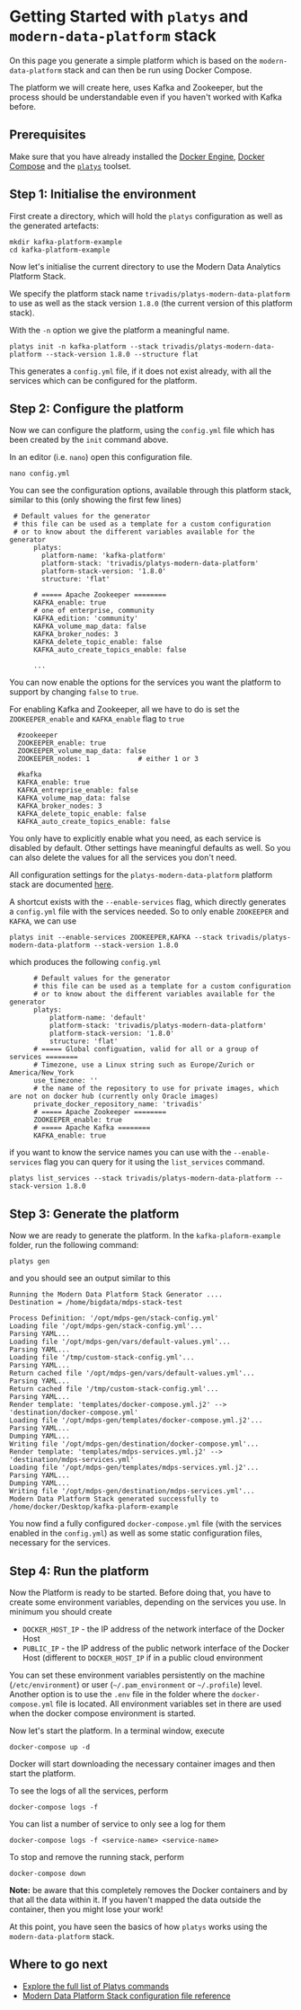 
# Getting Started with `platys` and `modern-data-platform` stack

On this page you generate a simple platform which is based on the `modern-data-platform` stack and can then be run using Docker Compose. 

The platform we will create here, uses Kafka and Zookeeper, but the process should be understandable even if you haven't worked with Kafka before. 

## Prerequisites

Make sure that you have already installed the [Docker Engine](https://docs.docker.com/install/), [Docker Compose](https://docs.docker.com/compose/install/) and the [`platys`](../../../documentation/install.md) toolset. 

## Step 1: Initialise the environment

First create a directory, which will hold the `platys` configuration as well as the generated artefacts:

```
mkdir kafka-platform-example
cd kafka-platform-example
```

Now let's initialise the current directory to use the Modern Data Analytics Platform Stack. 

We specify the platform stack name `trivadis/platys-modern-data-platform` to use as well as the stack version `1.8.0` (the current version of this platform stack). 

With the `-n` option we give the platform a meaningful name. 

```
platys init -n kafka-platform --stack trivadis/platys-modern-data-platform --stack-version 1.8.0 --structure flat
```

This generates a `config.yml` file, if it does not exist already, with all the services which can be configured for the platform.

## Step 2: Configure the platform

Now we can configure the platform, using the `config.yml` file which has been created by the `init` command above.

In an editor (i.e. `nano`) open this configuration file. 

```
nano config.yml
```

You can see the configuration options, available through this platform stack, similar to this (only showing the first few lines)

```
 # Default values for the generator
 # this file can be used as a template for a custom configuration
 # or to know about the different variables available for the generator
      platys:
        platform-name: 'kafka-platform'
        platform-stack: 'trivadis/platys-modern-data-platform'
        platform-stack-version: '1.8.0'
        structure: 'flat'

      # ===== Apache Zookeeper ========
      KAFKA_enable: true
      # one of enterprise, community
      KAFKA_edition: 'community'
      KAFKA_volume_map_data: false
      KAFKA_broker_nodes: 3
      KAFKA_delete_topic_enable: false
      KAFKA_auto_create_topics_enable: false

      ...
```

You can now enable the options for the services you want the platform to support by changing `false` to `true`.

For enabling Kafka and Zookeeper, all we have to do is set the `ZOOKEEPER_enable` and `KAFKA_enable` flag to `true`

      #zookeeper
      ZOOKEEPER_enable: true
      ZOOKEEPER_volume_map_data: false
      ZOOKEEPER_nodes: 1            # either 1 or 3

      #kafka
      KAFKA_enable: true
      KAFKA_entreprise_enable: false
      KAFKA_volume_map_data: false
      KAFKA_broker_nodes: 3
      KAFKA_delete_topic_enable: false
      KAFKA_auto_create_topics_enable: false

You only have to explicitly enable what you need, as each service is disabled by default. Other settings have meaningful defaults as well. So you can also delete the values for all the services you don't need. 

All configuration settings for the `platys-modern-data-platform` platform stack are documented [here](Configuration.md).


A shortcut exists with the `--enable-services` flag, which directly generates a `config.yml` file with the services needed. So to only enable `ZOOKEEPER` and `KAFKA`, we can use

```
platys init --enable-services ZOOKEEPER,KAFKA --stack trivadis/platys-modern-data-platform --stack-version 1.8.0  
```

which produces the following `config.yml`

```
      # Default values for the generator
      # this file can be used as a template for a custom configuration
      # or to know about the different variables available for the generator
      platys:
          platform-name: 'default'
          platform-stack: 'trivadis/platys-modern-data-platform'
          platform-stack-version: '1.8.0'
          structure: 'flat'
      # ===== Global configuation, valid for all or a group of services ========
      # Timezone, use a Linux string such as Europe/Zurich or America/New_York
      use_timezone: ''
      # the name of the repository to use for private images, which are not on docker hub (currently only Oracle images)
      private_docker_repository_name: 'trivadis'
      # ===== Apache Zookeeper ========
      ZOOKEEPER_enable: true
      # ===== Apache Kafka ========
      KAFKA_enable: true
```

if you want to know the service names you can use with the `--enable-services` flag you can query for it using the `list_services` command.

```
platys list_services --stack trivadis/platys-modern-data-platform --stack-version 1.8.0
```

## Step 3: Generate the platform

Now we are ready to generate the platform. In the `kafka-plaform-example` folder, run the following command:

```
platys gen
```

and you should see an output similar to this

```
Running the Modern Data Platform Stack Generator ....
Destination = /home/bigdata/mdps-stack-test

Process Definition: '/opt/mdps-gen/stack-config.yml'
Loading file '/opt/mdps-gen/stack-config.yml'...
Parsing YAML...
Loading file '/opt/mdps-gen/vars/default-values.yml'...
Parsing YAML...
Loading file '/tmp/custom-stack-config.yml'...
Parsing YAML...
Return cached file '/opt/mdps-gen/vars/default-values.yml'...
Parsing YAML...
Return cached file '/tmp/custom-stack-config.yml'...
Parsing YAML...
Render template: 'templates/docker-compose.yml.j2' --> 'destination/docker-compose.yml'
Loading file '/opt/mdps-gen/templates/docker-compose.yml.j2'...
Parsing YAML...
Dumping YAML...
Writing file '/opt/mdps-gen/destination/docker-compose.yml'...
Render template: 'templates/mdps-services.yml.j2' --> 'destination/mdps-services.yml'
Loading file '/opt/mdps-gen/templates/mdps-services.yml.j2'...
Parsing YAML...
Dumping YAML...
Writing file '/opt/mdps-gen/destination/mdps-services.yml'...
Modern Data Platform Stack generated successfully to /home/docker/Desktop/kafka-plaform-example
```

You now find a fully configured `docker-compose.yml` file (with the services enabled in the `config.yml`) as well as some static configuration files, necessary for the services.

## Step 4: Run the platform 

Now the Platform is ready to be started. Before doing that, you have to create some environment variables, depending on the services you use. In minimum you should create

* `DOCKER_HOST_IP` - the IP address of the network interface of the Docker Host
* `PUBLIC_IP` - the IP address of the public network interface of the Docker Host (different to `DOCKER_HOST_IP` if in a public cloud environment

You can set these environment variables persistently on the machine (`/etc/environment`) or user (`~/.pam_environment` or `~/.profile`) level. 
Another option is to use the `.env` file in the folder where the `docker-compose.yml` file is located. All environment variables set in there are used when the docker compose environment is started. 

Now let's start the platform. In a terminal window, execute

```
docker-compose up -d
```

Docker will start downloading the necessary container images and then start the platform. 

To see the logs of all the services, perform

```
docker-compose logs -f
```

You can list a number of service to only see a log for them

```
docker-compose logs -f <service-name> <service-name>
```

To stop and remove the running stack, perform

```
docker-compose down
```

**Note:** be aware that this completely removes the Docker containers and by that all the data within it. If you haven't mapped the data outside the container, then you might lose your work!


At this point, you have seen the basics of how `platys` works using the `modern-data-platform` stack. 

## Where to go next

* [Explore the full list of Platys commands](https://github.com/TrivadisPF/platys/tree/master/documentation/overview-platys-command.md)
* [Modern Data Platform Stack configuration file reference](configuration.md)
